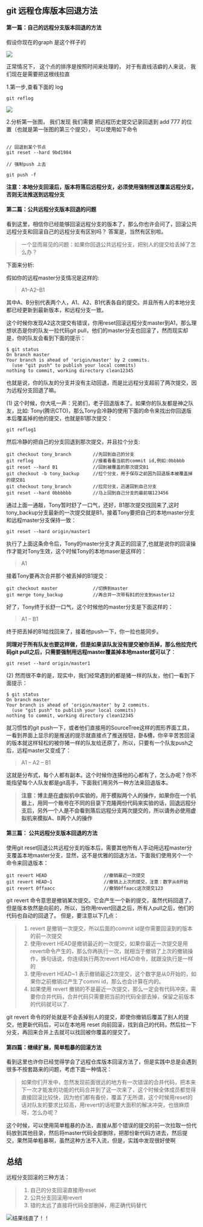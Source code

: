 ## git 远程仓库版本回退方法



#### 第一篇：自己的远程分支版本回退的方法



假设你现在的graph 是这个样子的



![](/Users/liujunbin/Documents/project/mygithub/FETopic/interview/assets/git-reset1.png)





正常情况下， 这个点的排序是按照时间来处理的， 对于有直线洁癖的人来说， 我们现在是需要把这根线拉直



1.第一步,查看下面的 log

```nginx
git reflog
```



![](/Users/liujunbin/Documents/project/mygithub/FETopic/interview/assets/git-reset2.png)



2.分析第一张图， 我们发现 我们需要 把远程历史提交记录回退到 add 777 的位置（也就是第一张图的第三个提交）， 可以使用如下命令



```nginx

// 回退到某个节点
git reset --hard 9bd1984

// 强制push 上去

git push -f 
```



**注意：本地分支回滚后，版本将落后远程分支，必须使用强制推送覆盖远程分支，否则无法推送到远程分支**







#### 第二篇：公共远程分支版本回退的问题



看到这里，相信你已经能够回滚远程分支的版本了，那么你也许会问了，回滚公共远程分支和回滚自己的远程分支有区别吗？ 
答案是，当然有区别啦。



> 一个显而易见的问题：如果你回退公共远程分支，把别人的提交给丢掉了怎么办？

下面来分析:

假如你的远程master分支情况是这样的:



> A1–A2–B1

其中A、B分别代表两个人，A1、A2、B1代表各自的提交。并且所有人的本地分支都已经更新到最新版本，和远程分支一致。

这个时候你发现A2这次提交有错误，你用reset回滚远程分支master到A1，那么理想状态是你的队友一拉代码git pull，他们的master分支也回滚了，然而现实却是，你的队友会看到下面的提示：



```nginx
$ git status
On branch master
Your branch is ahead of 'origin/master' by 2 commits.
  (use "git push" to publish your local commits)
nothing to commit, working directory clean12345
```

也就是说，你的队友的分支并没有主动回退，而是比远程分支超前了两次提交，因为远程分支回退了嘛。

(1) 这个时候，你大吼一声：兄弟们，老子回退版本了。如果你的队友都是神之队友，比如: Tony(腾讯CTO)，那么Tony会冷静的使用下面的命令来找出你回退版本后覆盖掉的他的提交，也就是B1那次提交：

```nginx
git reflog1
```

然后冷静的把自己的分支回退到那次提交，并且拉个分支:

```nginx
git checkout tony_branch        //先回到自己的分支  
git reflog                      //接着看看当前的commit id,例如:0bbbbb    
git reset --hard B1             //回到被覆盖的那次提交B1
git checkout -b tony_backup     //拉个分支，用于保存之前因为回退版本被覆盖掉的提交B1
git checkout tony_branch        //拉完分支，迅速回到自己分支
git reset --hard 0bbbbbb        //马上回到自己分支的最前端123456
```

通过上面一通敲，Tony暂时舒了一口气，还好，B1那次提交找回来了,这时tony_backup分支最新的一次提交就是B1，接着Tony要把自己的本地master分支和远程master分支保持一致：

```nginx
git reset --hard origin/master1
```

执行了上面这条命令后，Tony的master分支才真正的回滚了,也就是说你的回滚操作才能对Tony生效，这个时候Tony的本地maser是这样的：

> A1

接着Tony要再次合并那个被丢掉的B1提交：

```nginx
git checkout master             //切换到master
git merge tony_backup           //再合并一次带有B1的分支到master12
```

好了，Tony终于长舒一口气，这个时候他的master分支是下面这样的：

> A1 – B1

终于把丢掉的B1给找回来了，接着他push一下，你一拉也能同步。

**同理对于所有队友也要这样做，但是如果该队友没有提交被你丢掉，那么他拉完代码git pull之后，只需要强制用远程master覆盖掉本地master就可以了**：

```nginx
git reset --hard origin/master1
```

(2) 然而很不幸的是，现实中，我们经常遇到的都是猪一样的队友，他们一看到下面提示：

```nginx
$ git status
On branch master
Your branch is ahead of 'origin/master' by 2 commits.
  (use "git push" to publish your local commits)
nothing to commit, working directory clean12345
```

就习惯性的git push一下，或者他们直接用的SourceTree这样的图形界面工具，一看到界面上显示的是推送的提示就直接点了推送按钮，卧&槽，你辛辛苦苦回滚的版本就这样轻松的被你猪一样的队友给还原了，所以，只要有一个队友push之后，远程master又变成了：

> A1 – A2 – B1

这就是分布式，每个人都有副本。这个时候你连揍他的心都有了，怎么办呢？你不能指望每个人队友都是git高手，下面我们用另外一种方法来回退版本。



> **注意：博主是在虚拟机中实验的，用于模拟两个人的操作，如果你在一个机器上，用同一个账号在不同的目录下克隆两份代码来实验的话，回退远程分支后，另外一个人是不会看到落后远程分支两次提交的，所以请务必使用虚拟机来模拟A、B两个人的操作**



#### 第三篇： 公共远程分支版本回退的方法



使用git reset回退公共远程分支的版本后，需要其他所有人手动用远程master分支覆盖本地master分支，显然，这不是优雅的回退方法，下面我们使用另个一个命令来回退版本：

```nginx
git revert HEAD                     //撤销最近一次提交
git revert HEAD~1                   //撤销上上次的提交，注意：数字从0开始
git revert 0ffaacc                  //撤销0ffaacc这次提交123
```

git revert 命令意思是撤销某次提交。它会产生一个新的提交，虽然代码回退了，但是版本依然是向前的，所以，当你用revert回退之后，所有人pull之后，他们的代码也自动的回退了。 
但是，要注意以下几点：

> 1. revert 是撤销一次提交，所以后面的commit id是你需要回滚到的版本的前一次提交
> 2. 使用revert HEAD是撤销最近的一次提交，如果你最近一次提交是用revert命令产生的，那么你再执行一次，就相当于撤销了上次的撤销操作，换句话说，你连续执行两次revert HEAD命令，就跟没执行是一样的
> 3. 使用revert HEAD~1 表示撤销最近2次提交，这个数字是从0开始的，如果你之前撤销过产生了commi id，那么也会计算在内的。
> 4. 如果使用 revert 撤销的不是最近一次提交，那么一定会有代码冲突，需要你合并代码，合并代码只需要把当前的代码全部去掉，保留之前版本的代码就可以了.

git revert 命令的好处就是不会丢掉别人的提交，即使你撤销后覆盖了别人的提交，他更新代码后，可以在本地用 reset 向前回滚，找到自己的代码，然后拉一下分支，再回来合并上去就可以找回被你覆盖的提交了。





#### 第四篇：继续扩展，简单粗暴的回滚方法



看到这里也许你已经觉得学会了远程仓库版本回滚方法了，但是实践中总是会遇到很多不按套路来的问题，考虑下面一种情况：

> 如果你们开发中，忽然发现前面很远的地方有一次错误的合并代码，把本来下一次才能发的功能的代码合并到了这一次来了，这个时候全体成员都觉得直接回滚比较快，因为他们都有备份，覆盖了无所谓，这个时候用reset的话对队友的要求比较高，用revert的话呢要大面积的解决冲突，也很麻烦呀，怎么办呢？

这个时候，可以使用简单粗暴的办法，直接从那个错误的提交的前一次拉取一份代码放到其他目录，然后将master代码全部删除，把那份新代码方进去，然后提交，果然简单粗暴啊，虽然这种方法不入流，但是，实践中发现很好使啊



## 总结

远程分支回滚的三种方法：

> 1. 自己的分支回滚直接用reset
> 2. 公共分支回滚用revert
> 3. 错的太远了直接将代码全部删掉，用正确代码替代





![结果线直了！！](/Users/liujunbin/Documents/project/mygithub/FETopic/interview/assets/git-reset3.png)